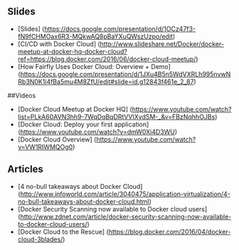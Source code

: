 ## Slides

- [Slides] (https://docs.google.com/presentation/d/1OCz47f3-fN9fCHMOax6R3-MQkwAQ8pBaYXuQWszUzpo/edit)
- [CI/CD with Docker Cloud] (http://www.slideshare.net/Docker/docker-meetup-at-docker-hq-docker-cloud?ref=https://blog.docker.com/2016/06/docker-cloud-meetup/)
- [How Fairfly Uses Docker Cloud: Overview + Demo] (https://docs.google.com/presentation/d/1JXu4B5n5WdVXRLh995nvwNRb3N0K1i4fBa5mu4M8ZfU/edit#slide=id.g12843f461e_2_87)

##Videos
- [Docker Cloud Meetup at Docker HQ] (https://www.youtube.com/watch?list=PLkA60AVN3hh9-7WqDqBqDRtVVIXydSM-_&v=FBzNqhhOJBs)
- [Docker Cloud: Deploy your first application] (https://www.youtube.com/watch?v=dmW0Xi4D3WU)
- [Docker Cloud Overview] (https://www.youtube.com/watch?v=VW1RIWMQOg0)

## Articles

- [4 no-bull takeaways about Docker Cloud] (http://www.infoworld.com/article/3040475/application-virtualization/4-no-bull-takeaways-about-docker-cloud.html)
- [Docker Security Scanning now available to Docker cloud users] (http://www.zdnet.com/article/docker-security-scanning-now-available-to-docker-cloud-users/)
- [Docker Cloud to the Rescue] (https://blog.docker.com/2016/04/docker-cloud-3blades/)
